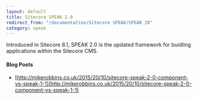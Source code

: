 ```yaml
---
layout: default
title: Sitecore SPEAK 2.0
redirect_from: "/documentation/Sitecore SPEAK/SPEAK 20"
category: speak
---
```


Introduced in Sitecore 8.1, SPEAK 2.0 is the updated framework for buidling applications within the Sitecore CMS.


#### Blog Posts

* [http://mikerobbins.co.uk/2015/20/10/sitecore-speak-2-0-component-vs-speak-1-1](http://mikerobbins.co.uk/2015/20/10/sitecore-speak-2-0-component-vs-speak-1-1)